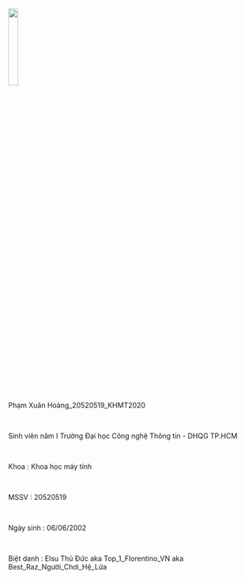 <a href="https://goldenspring6622.github.io"></a> <br>
<img src="https://kenh14cdn.com/thumb_w/620/2016/14052494-1791255737752859-1715820519-n-1474280623162.jpg" width="20%" height="20%"><br>
<p>Phạm Xuân Hoàng_20520519_KHMT2020 </p><br>
<p color = red>Sinh viên năm I Trường Đại học Công nghệ Thông tin - DHQG TP.HCM<p/> <br>
<p>Khoa : Khoa học máy tính <p/> <br>
<p>MSSV : 20520519 <p/> <br>
<p>Ngày sinh : 06/06/2002 <p/> <br>
<p>Biệt danh : Elsu Thủ Đức aka Top_1_Florentino_VN aka Best_Raz_Người_Chơi_Hệ_Lửa<p/>
